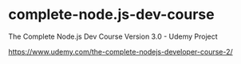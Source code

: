 # complete-node.js-dev-course
The Complete Node.js Dev Course  Version 3.0 - Udemy Project


https://www.udemy.com/the-complete-nodejs-developer-course-2/
